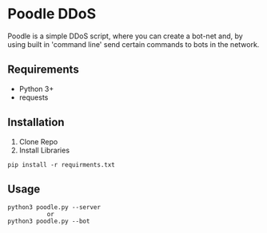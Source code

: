 # Poodle DDoS

Poodle is a simple DDoS script, where you can create a bot-net and, 
by using built in 'command line' send certain commands to bots in the network.

## Requirements
- Python 3+
- requests

## Installation
1. Clone Repo
2. Install Libraries
````commandline
pip install -r requirments.txt
````

## Usage

```commandline
python3 poodle.py --server
           or
python3 poodle.py --bot
``` 
